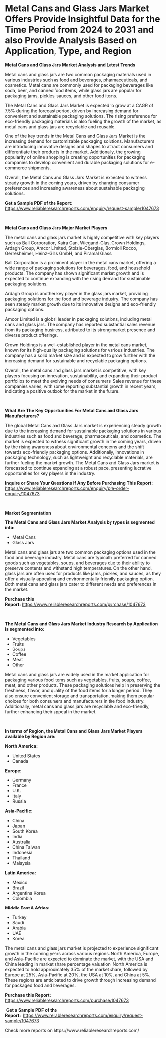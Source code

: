 <p><h1>Metal Cans and Glass Jars Market Offers Provide Insightful Data for the Time Period from 2024 to 2031 and also Provide Analysis Based on Application, Type, and Region</h1></p><p><strong>Metal Cans and Glass Jars Market Analysis and Latest Trends</strong></p>
<p><p>Metal cans and glass jars are two common packaging materials used in various industries such as food and beverages, pharmaceuticals, and cosmetics. Metal cans are commonly used for packaging beverages like soda, beer, and canned food items, while glass jars are popular for packaging jams, pickles, sauces, and other food items.</p><p>The Metal Cans and Glass Jars Market is expected to grow at a CAGR of 7.5% during the forecast period, driven by increasing demand for convenient and sustainable packaging solutions. The rising preference for eco-friendly packaging materials is also fueling the growth of the market, as metal cans and glass jars are recyclable and reusable.</p><p>One of the key trends in the Metal Cans and Glass Jars Market is the increasing demand for customizable packaging solutions. Manufacturers are introducing innovative designs and shapes to attract consumers and differentiate their products in the market. Additionally, the growing popularity of online shopping is creating opportunities for packaging companies to develop convenient and durable packaging solutions for e-commerce shipments.</p><p>Overall, the Metal Cans and Glass Jars Market is expected to witness steady growth in the coming years, driven by changing consumer preferences and increasing awareness about sustainable packaging solutions.</p></p>
<p><strong>Get a Sample PDF of the Report:&nbsp;</strong> <a href="https://www.reliableresearchreports.com/enquiry/request-sample/1047673">https://www.reliableresearchreports.com/enquiry/request-sample/1047673</a></p>
<p>&nbsp;</p>
<p><strong>Metal Cans and Glass Jars Major Market Players</strong></p>
<p><p>The metal cans and glass jars market is highly competitive with key players such as Ball Corporation, Kaira Can, Wiegand-Glas, Crown Holdings, Ardagh Group, Amcor Limited, Stolzle-Oberglas, Bormioli Rocco, Gerresheimer, Heinz-Glas GmbH, and Piramal Glass.</p><p>Ball Corporation is a prominent player in the metal cans market, offering a wide range of packaging solutions for beverages, food, and household products. The company has shown significant market growth and is expected to continue expanding with the rising demand for sustainable packaging solutions.</p><p>Ardagh Group is another key player in the glass jars market, providing packaging solutions for the food and beverage industry. The company has seen steady market growth due to its innovative designs and eco-friendly packaging options.</p><p>Amcor Limited is a global leader in packaging solutions, including metal cans and glass jars. The company has reported substantial sales revenue from its packaging business, attributed to its strong market presence and diverse product offerings.</p><p>Crown Holdings is a well-established player in the metal cans market, known for its high-quality packaging solutions for various industries. The company has a solid market size and is expected to grow further with the increasing demand for sustainable and recyclable packaging options.</p><p>Overall, the metal cans and glass jars market is competitive, with key players focusing on innovation, sustainability, and expanding their product portfolios to meet the evolving needs of consumers. Sales revenue for these companies varies, with some reporting substantial growth in recent years, indicating a positive outlook for the market in the future.</p></p>
<p>&nbsp;</p>
<p><strong>What Are The Key Opportunities For Metal Cans and Glass Jars Manufacturers?</strong></p>
<p><p>The global Metal Cans and Glass Jars market is experiencing steady growth due to the increasing demand for sustainable packaging solutions in various industries such as food and beverage, pharmaceuticals, and cosmetics. The market is expected to witness significant growth in the coming years, driven by the rising awareness about environmental concerns and the shift towards eco-friendly packaging options. Additionally, innovations in packaging technology, such as lightweight and recyclable materials, are further fueling the market growth. The Metal Cans and Glass Jars market is forecasted to continue expanding at a robust pace, presenting lucrative opportunities for key players in the industry.</p></p>
<p><strong>Inquire or Share Your Questions If Any Before Purchasing This Report:</strong> <a href="https://www.reliableresearchreports.com/enquiry/pre-order-enquiry/1047673">https://www.reliableresearchreports.com/enquiry/pre-order-enquiry/1047673</a></p>
<p>&nbsp;</p>
<p><strong>Market Segmentation</strong></p>
<p><strong>The Metal Cans and Glass Jars Market Analysis by types is segmented into:</strong></p>
<p><ul><li>Metal Cans</li><li>Glass Jars</li></ul></p>
<p><p>Metal cans and glass jars are two common packaging options used in the food and beverage industry. Metal cans are typically preferred for canned goods such as vegetables, soups, and beverages due to their ability to preserve contents and withstand high temperatures. On the other hand, glass jars are often used for products like jams, pickles, and sauces, as they offer a visually appealing and environmentally friendly packaging option. Both metal cans and glass jars cater to different needs and preferences in the market.</p></p>
<p><strong>Purchase this Report:&nbsp;</strong><a href="https://www.reliableresearchreports.com/purchase/1047673">https://www.reliableresearchreports.com/purchase/1047673</a></p>
<p>&nbsp;</p>
<p><strong>The Metal Cans and Glass Jars Market Industry Research by Application is segmented into:</strong></p>
<p><ul><li>Vegetables</li><li>Fruits</li><li>Soups</li><li>Coffee</li><li>Meat</li><li>Other</li></ul></p>
<p><p>Metal cans and glass jars are widely used in the market application for packaging various food items such as vegetables, fruits, soups, coffee, meat, and other products. These packaging solutions help in preserving the freshness, flavor, and quality of the food items for a longer period. They also ensure convenient storage and transportation, making them popular choices for both consumers and manufacturers in the food industry. Additionally, metal cans and glass jars are recyclable and eco-friendly, further enhancing their appeal in the market.</p></p>
<p>&nbsp;</p>
<p><strong>In terms of Region, the Metal Cans and Glass Jars Market Players available by Region are:</strong></p>
<p>
    <p> <strong> North America: </strong>
        <ul>
            <li>United States</li>
            <li>Canada</li>
        </ul>
        </p> 
    <p> <strong> Europe: </strong>
        <ul>
            <li>Germany</li>
            <li>France</li>
            <li>U.K.</li>
            <li>Italy</li>
            <li>Russia</li>
        </ul>
        </p> 
    <p> <strong> Asia-Pacific: </strong>
        <ul>
            <li>China</li>
            <li>Japan</li>
            <li>South Korea</li>
            <li>India</li>
            <li>Australia</li>
            <li>China Taiwan</li>
            <li>Indonesia</li>
            <li>Thailand</li>
            <li>Malaysia</li>
        </ul>
        </p> 
    <p> <strong> Latin America: </strong>
        <ul>
            <li>Mexico</li>
            <li>Brazil</li>
            <li>Argentina Korea</li>
            <li>Colombia</li>
        </ul>
        </p> 
    <p> <strong> Middle East & Africa: </strong>
        <ul>
            <li>Turkey</li>
            <li>Saudi</li>
            <li>Arabia</li>
            <li>UAE</li>
            <li>Korea</li>
        </ul>
    </p>
    </p>
<p><p>The metal cans and glass jars market is projected to experience significant growth in the coming years across various regions. North America, Europe, and Asia-Pacific are expected to dominate the market, with the USA and China leading in market share percentage valuation. North America is expected to hold approximately 35% of the market share, followed by Europe at 25%, Asia-Pacific at 20%, the USA at 10%, and China at 5%. These regions are anticipated to drive growth through increasing demand for packaged food and beverages.</p></p>
<p><strong>Purchase this Report: </strong><a href="https://www.reliableresearchreports.com/purchase/1047673">https://www.reliableresearchreports.com/purchase/1047673</a></p>
<p>&nbsp;<strong>Get a Sample PDF of the Report:&nbsp;&nbsp;</strong><a href="https://www.reliableresearchreports.com/enquiry/request-sample/1047673">https://www.reliableresearchreports.com/enquiry/request-sample/1047673</a></p>
<p><strong></strong></p>
<p>Check more reports on https://www.reliableresearchreports.com/</p>